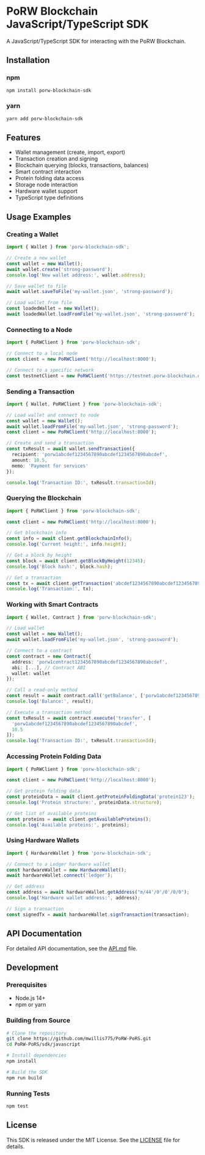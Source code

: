 # PoRW Blockchain JavaScript/TypeScript SDK

A JavaScript/TypeScript SDK for interacting with the PoRW Blockchain.

## Installation

### npm

```bash
npm install porw-blockchain-sdk
```

### yarn

```bash
yarn add porw-blockchain-sdk
```

## Features

- Wallet management (create, import, export)
- Transaction creation and signing
- Blockchain querying (blocks, transactions, balances)
- Smart contract interaction
- Protein folding data access
- Storage node interaction
- Hardware wallet support
- TypeScript type definitions

## Usage Examples

### Creating a Wallet

```typescript
import { Wallet } from 'porw-blockchain-sdk';

// Create a new wallet
const wallet = new Wallet();
await wallet.create('strong-password');
console.log('New wallet address:', wallet.address);

// Save wallet to file
await wallet.saveToFile('my-wallet.json', 'strong-password');

// Load wallet from file
const loadedWallet = new Wallet();
await loadedWallet.loadFromFile('my-wallet.json', 'strong-password');
```

### Connecting to a Node

```typescript
import { PoRWClient } from 'porw-blockchain-sdk';

// Connect to a local node
const client = new PoRWClient('http://localhost:8000');

// Connect to a specific network
const testnetClient = new PoRWClient('https://testnet.porw-blockchain.org');
```

### Sending a Transaction

```typescript
import { Wallet, PoRWClient } from 'porw-blockchain-sdk';

// Load wallet and connect to node
const wallet = new Wallet();
await wallet.loadFromFile('my-wallet.json', 'strong-password');
const client = new PoRWClient('http://localhost:8000');

// Create and send a transaction
const txResult = await wallet.sendTransaction({
  recipient: 'porw1abcdef1234567890abcdef1234567890abcdef',
  amount: 10.5,
  memo: 'Payment for services'
});

console.log('Transaction ID:', txResult.transactionId);
```

### Querying the Blockchain

```typescript
import { PoRWClient } from 'porw-blockchain-sdk';

const client = new PoRWClient('http://localhost:8000');

// Get blockchain info
const info = await client.getBlockchainInfo();
console.log('Current height:', info.height);

// Get a block by height
const block = await client.getBlockByHeight(12345);
console.log('Block hash:', block.hash);

// Get a transaction
const tx = await client.getTransaction('abcdef1234567890abcdef1234567890');
console.log('Transaction:', tx);
```

### Working with Smart Contracts

```typescript
import { Wallet, Contract } from 'porw-blockchain-sdk';

// Load wallet
const wallet = new Wallet();
await wallet.loadFromFile('my-wallet.json', 'strong-password');

// Connect to a contract
const contract = new Contract({
  address: 'porw1contract1234567890abcdef1234567890abcdef',
  abi: [...], // Contract ABI
  wallet: wallet
});

// Call a read-only method
const result = await contract.call('getBalance', ['porw1abcdef1234567890abcdef1234567890abcdef']);
console.log('Balance:', result);

// Execute a transaction method
const txResult = await contract.execute('transfer', [
  'porw1abcdef1234567890abcdef1234567890abcdef',
  10.5
]);
console.log('Transaction ID:', txResult.transactionId);
```

### Accessing Protein Folding Data

```typescript
import { PoRWClient } from 'porw-blockchain-sdk';

const client = new PoRWClient('http://localhost:8000');

// Get protein folding data
const proteinData = await client.getProteinFoldingData('protein123');
console.log('Protein structure:', proteinData.structure);

// Get list of available proteins
const proteins = await client.getAvailableProteins();
console.log('Available proteins:', proteins);
```

### Using Hardware Wallets

```typescript
import { HardwareWallet } from 'porw-blockchain-sdk';

// Connect to a Ledger hardware wallet
const hardwareWallet = new HardwareWallet();
await hardwareWallet.connect('ledger');

// Get address
const address = await hardwareWallet.getAddress("m/44'/0'/0'/0/0");
console.log('Hardware wallet address:', address);

// Sign a transaction
const signedTx = await hardwareWallet.signTransaction(transaction);
```

## API Documentation

For detailed API documentation, see the [API.md](./docs/API.md) file.

## Development

### Prerequisites

- Node.js 14+
- npm or yarn

### Building from Source

```bash
# Clone the repository
git clone https://github.com/mwillis775/PoRW-PoRS.git
cd PoRW-PoRS/sdk/javascript

# Install dependencies
npm install

# Build the SDK
npm run build
```

### Running Tests

```bash
npm test
```

## License

This SDK is released under the MIT License. See the [LICENSE](../../LICENSE) file for details.
